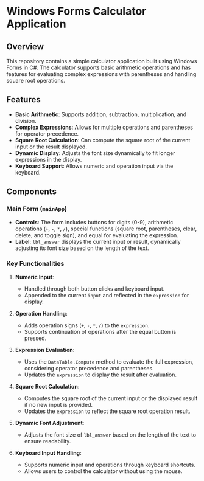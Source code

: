 # Windows Forms Calculator Application

## Overview

This repository contains a simple calculator application built using Windows Forms in C#. The calculator supports basic arithmetic operations and has features for evaluating complex expressions with parentheses and handling square root operations.

## Features

- **Basic Arithmetic**: Supports addition, subtraction, multiplication, and division.
- **Complex Expressions**: Allows for multiple operations and parentheses for operator precedence.
- **Square Root Calculation**: Can compute the square root of the current input or the result displayed.
- **Dynamic Display**: Adjusts the font size dynamically to fit longer expressions in the display.
- **Keyboard Support**: Allows numeric and operation input via the keyboard.

## Components

### Main Form (`mainApp`)

- **Controls**: The form includes buttons for digits (0-9), arithmetic operations (`+`, `-`, `*`, `/`), special functions (square root, parentheses, clear, delete, and toggle sign), and equal for evaluating the expression.
- **Label**: `lbl_answer` displays the current input or result, dynamically adjusting its font size based on the length of the text.

### Key Functionalities

1. **Numeric Input**:
    - Handled through both button clicks and keyboard input.
    - Appended to the current `input` and reflected in the `expression` for display.

2. **Operation Handling**:
    - Adds operation signs (`+`, `-`, `*`, `/`) to the `expression`.
    - Supports continuation of operations after the equal button is pressed.

3. **Expression Evaluation**:
    - Uses the `DataTable.Compute` method to evaluate the full expression, considering operator precedence and parentheses.
    - Updates the `expression` to display the result after evaluation.

4. **Square Root Calculation**:
    - Computes the square root of the current input or the displayed result if no new input is provided.
    - Updates the `expression` to reflect the square root operation result.

5. **Dynamic Font Adjustment**:
    - Adjusts the font size of `lbl_answer` based on the length of the text to ensure readability.

6. **Keyboard Input Handling**:
    - Supports numeric input and operations through keyboard shortcuts.
    - Allows users to control the calculator without using the mouse.
